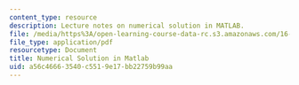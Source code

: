 ```yaml
---
content_type: resource
description: Lecture notes on numerical solution in MATLAB.
file: /media/https%3A/open-learning-course-data-rc.s3.amazonaws.com/16-323-principles-of-optimal-control-spring-2008/a56c46663540c5519e17bb22759b99aa_lec7.pdf
file_type: application/pdf
resourcetype: Document
title: Numerical Solution in Matlab
uid: a56c4666-3540-c551-9e17-bb22759b99aa
---
```

